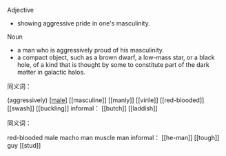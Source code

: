 Adjective
- showing aggressive pride in one's masculinity.

Noun
- a man who is aggressively proud of his masculinity.
- a compact object, such as a brown dwarf, a low-mass star, or a black hole, of a kind that is thought by some to constitute part of the dark matter in galactic halos.

同义词：

(aggressively) [[male]](unpleasantly) 
[[masculine]]
[[manly]]
[[virile]]
[[red-blooded]]
[[swash]]
[[buckling]]
informal：
[[butch]]
[[laddish]]

同义词：

red-blooded 
male
macho man
muscle
man
informal：
[[he-man]]
[[tough]] guy
[[stud]]